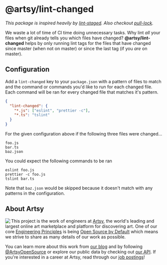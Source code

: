 # @artsy/lint-changed

_This package is inspired heavily by [lint-staged](https://github.com/okonet/lint-staged#readme). Also checkout [pull-lock](https://github.com/orta/pull-lock)._

We waste a lot of time of CI time doing unnecessary tasks. Why lint _all_ your files when git already tells you which files have changed? **@artsy/lint-changed** helps by only running lint tags for the files that have changed since master (when not on master) or since the last tag (if you _are_ on master).

## Configuration

Add a `lint-changed` key to your `package.json` with a pattern of files to match and the command or commands you'd like to run for each changed file. Each command will be ran for every changed file that matches it's pattern.

```json
{
  "lint-changed": {
    "*.js": ["eslint", "prettier -c"],
    "*.ts": "tslint"
  }
}
```

For the given configuration above if the following three files were changed...

```
foo.js
bar.ts
baz.json
```

You could expect the following commands to be ran

```
eslint foo.js
prettier -c foo.js
tslint bar.ts
```

Note that `baz.json` would be skipped because it doesn't match with any patterns in the configuration.

## About Artsy

<a href="https://www.artsy.net/">
  <img align="left" src="https://avatars2.githubusercontent.com/u/546231?s=200&v=4"/>
</a>

This project is the work of engineers at [Artsy][footer_website], the world's
leading and largest online art marketplace and platform for discovering art.
One of our core [Engineering Principles][footer_principles] is being [Open
Source by Default][footer_open] which means we strive to share as many details
of our work as possible.

You can learn more about this work from [our blog][footer_blog] and by following
[@ArtsyOpenSource][footer_twitter] or explore our public data by checking out
[our API][footer_api]. If you're interested in a career at Artsy, read through
our [job postings][footer_jobs]!

[footer_website]: https://www.artsy.net/
[footer_principles]: culture/engineering-principles.md
[footer_open]: culture/engineering-principles.md#open-source-by-default
[footer_blog]: https://artsy.github.io/
[footer_twitter]: https://twitter.com/ArtsyOpenSource
[footer_api]: https://developers.artsy.net/
[footer_jobs]: https://www.artsy.net/jobs
